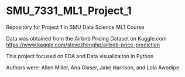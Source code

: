 # SMU_7331_ML1_Project_1
Repository for Project 1 in SMU Data Science ML1 Course


Data was obtained from the Airbnb Pricing Dataset on Kaggle.com
  https://www.kaggle.com/stevezhenghp/airbnb-price-prediction
  
 This project focused on EDA and Data visualizaiton in Python
 
 Authors were:
  Allen Miller, Ana Glaser, Jake Harrison, and Lola Awodipe
